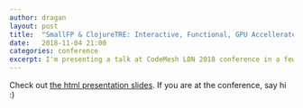 ```yaml
---
author: dragan
layout: post
title:  "SmallFP & ClojureTRE: Interactive, Functional, GPU Accellerated Programming in Clojure"
date:   2018-11-04 21:00
categories: conference
excerpt: I'm presenting a talk at CodeMesh LDN 2018 conference in a few days. Here are the slides.
---
```


Check out [the html presentation slides](https://dragan.rocks/talks/CodeMesh2018/codemeshlondon2018.html).
If you are at the conference, say hi :)
